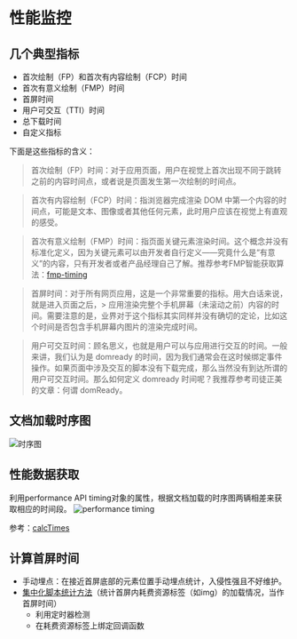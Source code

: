 # 性能监控
## 几个典型指标
* 首次绘制（FP）和首次有内容绘制（FCP）时间
* 首次有意义绘制（FMP）时间
* 首屏时间
* 用户可交互（TTI）时间
* 总下载时间
* 自定义指标

下面是这些指标的含义：

> 首次绘制（FP）时间：对于应用页面，用户在视觉上首次出现不同于跳转之前的内容时间点，或者说是页面发生第一次绘制的时间点。

> 首次有内容绘制（FCP）时间：指浏览器完成渲染 DOM 中第一个内容的时间点，可能是文本、图像或者其他任何元素，此时用户应该在视觉上有直观的感受。

> 首次有意义绘制（FMP）时间：指页面关键元素渲染时间。这个概念并没有标准化定义，因为关键元素可以由开发者自行定义——究竟什么是“有意义”的内容，只有开发者或者产品经理自己了解。推荐参考FMP智能获取算法：[fmp-timing](https://github.com/qbright/fmp-timing)

> 首屏时间：对于所有网页应用，这是一个非常重要的指标。用大白话来说，就是进入页面之后，> 应用渲染完整个手机屏幕（未滚动之前）内容的时间。需要注意的是，业界对于这个指标其实同样并没有确切的定论，比如这个时间是否包含手机屏幕内图片的渲染完成时间。　

> 用户可交互时间：顾名思义，也就是用户可以与应用进行交互的时间。一般来讲，我们认为是 domready 的时间，因为我们通常会在这时候绑定事件操作。如果页面中涉及交互的脚本没有下载完成，那么当然没有到达所谓的用户可交互时间。那么如何定义 domready 时间呢？我推荐参考司徒正美的文章：何谓 domReady。

## 文档加载时序图
![时序图](https://camo.githubusercontent.com/ce24986de437081e9d2b4979b3146fa2100d0312/687474703a2f2f696d672e696d7a71672e746f702f31353432363830383635383738372e706e67)

## 性能数据获取
利用performance API timing对象的属性，根据文档加载的时序图两辆相差来获取相应的时间段。
![performance timing](https://images.gitbook.cn/ba109250-b8f4-11e9-953b-67880772eeef)

参考：[calcTimes](https://github.com/LaoLeo/webCoreKnowledge/blob/master/%E6%80%A7%E8%83%BD%E7%9B%91%E6%8E%A7%E4%B8%8E%E4%BC%98%E5%8C%96/performance.js)

## 计算首屏时间
* 手动埋点：在接近首屏底部的元素位置手动埋点统计，入侵性强且不好维护。
* [集中化脚本统计方法](https://github.com/LaoLeo/webCoreKnowledge/blob/master/%E6%80%A7%E8%83%BD%E7%9B%91%E6%8E%A7%E4%B8%8E%E4%BC%98%E5%8C%96/firstScreenTime.js)（统计首屏内耗费资源标签（如img）的加载情况，当作首屏时间）
    - 利用定时器检测
    - 在耗费资源标签上绑定回调函数
